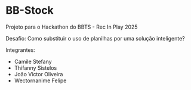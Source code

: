 # BB-Stock
Projeto para o Hackathon do BBTS - Rec In Play 2025

Desafio: Como substituir o uso de planilhas por uma solução inteligente?

Integrantes: 
- Camile Stefany
- Thifanny Sistelos
- João Victor Oliveira
- Wectornanime Felipe 
